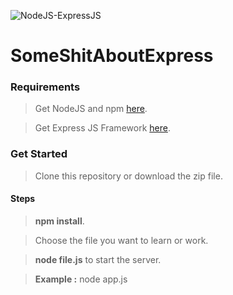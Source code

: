 ![NodeJS-ExpressJS](https://i.ibb.co/PQ4FM1s/expressjs.png "NodeJS-ExpressJS")

# SomeShitAboutExpress

### Requirements
> Get NodeJS and npm [here](https://nodejs.org/en/download/).

> Get Express JS Framework [here](https://expressjs.com/en/starter/installing.html).


### Get Started

> Clone this repository or download the zip file.

#### Steps

> **npm install**.

> Choose the file you want to learn or work.

>  **node file.js** to start the server.

> **Example :** node app.js 
